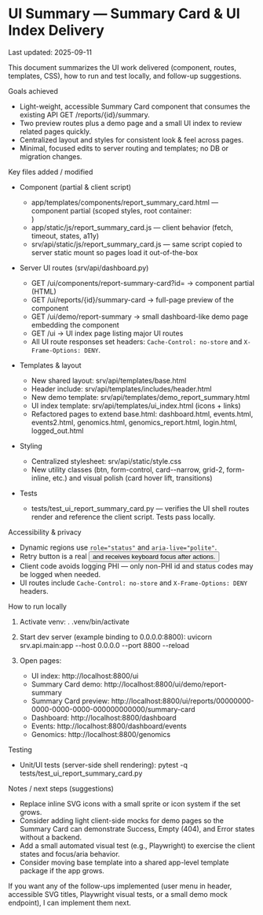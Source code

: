 # UI Summary — Summary Card & UI Index Delivery

Last updated: 2025-09-11

This document summarizes the UI work delivered (component, routes, templates, CSS), how to run and test locally, and follow-up suggestions.

Goals achieved
- Light-weight, accessible Summary Card component that consumes the existing API GET /reports/{id}/summary.
- Two preview routes plus a demo page and a small UI index to review related pages quickly.
- Centralized layout and styles for consistent look & feel across pages.
- Minimal, focused edits to server routing and templates; no DB or migration changes.

Key files added / modified
- Component (partial & client script)
  - app/templates/components/report_summary_card.html — component partial (scoped styles, root container: <div class="hp-report-summary-card" data-report-id="{{ report_id|default('') }}">)
  - app/static/js/report_summary_card.js — client behavior (fetch, timeout, states, a11y)
  - srv/api/static/js/report_summary_card.js — same script copied to server static mount so pages load it out-of-the-box

- Server UI routes (srv/api/dashboard.py)
  - GET /ui/components/report-summary-card?id=<uuid> → component partial (HTML)
  - GET /ui/reports/{id}/summary-card → full-page preview of the component
  - GET /ui/demo/report-summary → small dashboard-like demo page embedding the component
  - GET /ui → UI index page listing major UI routes
  - All UI route responses set headers: `Cache-Control: no-store` and `X-Frame-Options: DENY`.

- Templates & layout
  - New shared layout: srv/api/templates/base.html
  - Header include: srv/api/templates/includes/header.html
  - New demo template: srv/api/templates/demo_report_summary.html
  - UI index template: srv/api/templates/ui_index.html (icons + links)
  - Refactored pages to extend base.html: dashboard.html, events.html, events2.html, genomics.html, genomics_report.html, login.html, logged_out.html

- Styling
  - Centralized stylesheet: srv/api/static/style.css
  - New utility classes (btn, form-control, card--narrow, grid-2, form-inline, etc.) and visual polish (card hover lift, transitions)

- Tests
  - tests/test_ui_report_summary_card.py — verifies the UI shell routes render and reference the client script. Tests pass locally.

Accessibility & privacy
- Dynamic regions use `role="status"` and `aria-live="polite"`.
- Retry button is a real <button> and receives keyboard focus after actions.
- Client code avoids logging PHI — only non-PHI id and status codes may be logged when needed.
- UI routes include `Cache-Control: no-store` and `X-Frame-Options: DENY` headers.

How to run locally
1. Activate venv:
   . .venv/bin/activate

2. Start dev server (example binding to 0.0.0.0:8800):
   uvicorn srv.api.main:app --host 0.0.0.0 --port 8800 --reload

3. Open pages:
   - UI index: http://localhost:8800/ui
   - Summary Card demo: http://localhost:8800/ui/demo/report-summary
   - Summary Card preview: http://localhost:8800/ui/reports/00000000-0000-0000-0000-000000000000/summary-card
   - Dashboard: http://localhost:8800/dashboard
   - Events: http://localhost:8800/dashboard/events
   - Genomics: http://localhost:8800/genomics

Testing
- Unit/UI tests (server-side shell rendering):
  pytest -q tests/test_ui_report_summary_card.py

Notes / next steps (suggestions)
- Replace inline SVG icons with a small sprite or icon system if the set grows.
- Consider adding light client-side mocks for demo pages so the Summary Card can demonstrate Success, Empty (404), and Error states without a backend.
- Add a small automated visual test (e.g., Playwright) to exercise the client states and focus/aria behavior.
- Consider moving base template into a shared app-level template package if the app grows.

If you want any of the follow-ups implemented (user menu in header, accessible SVG titles, Playwright visual tests, or a small demo mock endpoint), I can implement them next.
